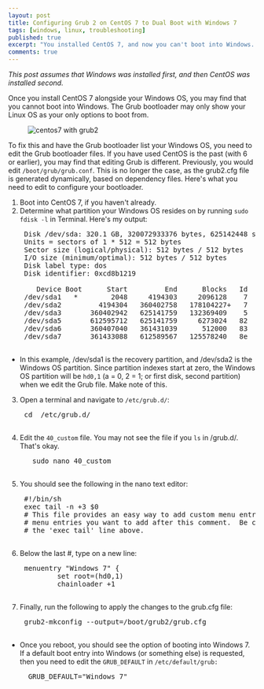 ```yaml
---
layout: post
title: Configuring Grub 2 on CentOS 7 to Dual Boot with Windows 7
tags: [windows, linux, troubleshooting]
published: true
excerpt: "You installed CentOS 7, and now you can't boot into Windows. If you want to dual boot CentOS 7 with Windows 7, you need to configure the Grub files. That is, unless you're happy to be stuck in Linux Land!"
comments: true
---
```


_This post assumes that Windows was installed first, and then CentOS was installed second._

Once you install CentOS 7 alongside your Windows OS, you may find that you cannot boot into Windows. The Grub bootloader may only show your Linux OS as your only options to boot from.
    <figure>
        <img src="{{ site.url }}/images/centos7_grub2.png" alt="centos7 with grub2">
    </figure>

To fix this and have the Grub bootloader list your Windows OS, you need to edit the Grub bootloader files. If you have used CentOS is the past (with 6 or earlier), you may find that editing Grub is different. Previously, you would edit `/boot/grub/grub.conf`. This is no longer the case, as the grub2.cfg file is generated dynamically, based on dependency files. Here's what you need to edit to configure your bootloader.

1. Boot into CentOS 7, if you haven't already.
2. Determine what partition your Windows OS resides on by running `sudo fdisk -l` in Terminal. Here's my output:
    <pre>
    Disk /dev/sda: 320.1 GB, 320072933376 bytes, 625142448 sectors
    Units = sectors of 1 * 512 = 512 bytes
    Sector size (logical/physical): 512 bytes / 512 bytes
    I/O size (minimum/optimal): 512 bytes / 512 bytes
    Disk label type: dos
    Disk identifier: 0xcd8b1219

       Device Boot      Start         End      Blocks   Id  System
    /dev/sda1   *        2048     4194303     2096128    7  HPFS/NTFS/exFAT
    /dev/sda2         4194304   360402758   178104227+   7  HPFS/NTFS/exFAT
    /dev/sda3       360402942   625141759   132369409    5  Extended
    /dev/sda5       612595712   625141759     6273024   82  Linux swap / Solaris
    /dev/sda6       360407040   361431039      512000   83  Linux
    /dev/sda7       361433088   612589567   125578240   8e  Linux LVM
    </pre>
  + In this example, /dev/sda1 is the recovery partition, and /dev/sda2 is the Windows OS partition. Since partition indexes start at zero, the Windows OS partition will be `hd0,1` (a = 0, 2 = 1; or first disk, second partition) when we edit the Grub file. Make note of this.

3. Open a terminal and navigate to `/etc/grub.d/`:
    <pre>
    cd  /etc/grub.d/
    </pre>
4. Edit the `40_custom` file. You may not see the file if you `ls` in /grub.d/. That's okay.
    <pre>
      sudo nano 40_custom
    </pre>
5. You should see the following in the nano text editor:
    <pre>
    #!/bin/sh
    exec tail -n +3 $0
    # This file provides an easy way to add custom menu entries.  Simply type the
    # menu entries you want to add after this comment.  Be careful not to change
    # the 'exec tail' line above.
    </pre>
6. Below the last #, type on a new line:
    <pre>
    menuentry "Windows 7" {
            set root=(hd0,1)
            chainloader +1
    </pre>
7. Finally, run the following to apply the changes to the grub.cfg file:
    <pre>
    grub2-mkconfig --output=/boot/grub2/grub.cfg
    </pre>
  + Once you reboot, you should see the option of booting into Windows 7. If a default boot entry into Windows (or something else) is requested, then you need to edit the `GRUB_DEFAULT` in `/etc/default/grub:`
      <pre>
      GRUB_DEFAULT="Windows 7"
      </pre>
